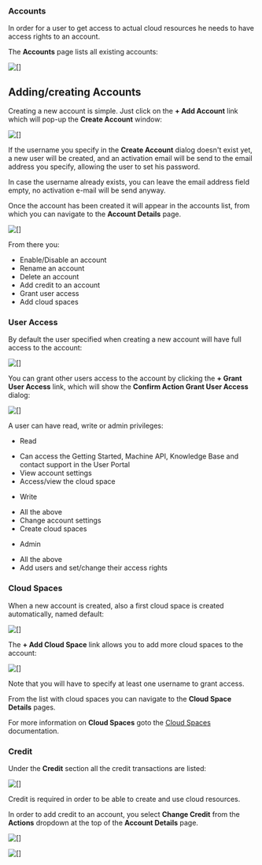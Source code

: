 ### Accounts

In order for a user to get access to actual cloud resources he needs to have access rights to an account.

The **Accounts** page lists all existing accounts:

![[]](Accounts.png)

## Adding/creating Accounts

Creating a new account is simple. Just click on the **+ Add Account** link which will pop-up the **Create Account** window:

![[]](CreateAccount.png)

If the username you specify in the **Create Account** dialog doesn't exist yet, a new user will be created, and an activation email will be send to the email address you specify, allowing the user to set his password.

In case the username already exists, you can leave the email address field empty, no activation e-mail will be send anyway.

Once the account has been created it will appear in the accounts list, from which you can navigate to the **Account Details** page.

![[]](AccountDetails.png)

From there you:
- Enable/Disable an account
- Rename an account
- Delete an account
- Add credit to an account
- Grant user access
- Add cloud spaces

### User Access

By default the user specified when creating a new account will have full access to the account:

![[]](GrantUserAccess.png)

You can grant other users access to the account by clicking the **+ Grant User Access** link, which will show the **Confirm Action Grant User Access** dialog:

![[]](ConfirmActionGrantUserAccess.png)

A user can have read, write or admin privileges:
- Read
 * Can access the Getting Started, Machine API, Knowledge Base and contact support in the User Portal
 * View account settings
 * Access/view the cloud space


- Write
 * All the above
 * Change account settings
 * Create cloud spaces


- Admin
 * All the above
 * Add users and set/change their access rights

### Cloud Spaces

When a new account is created, also a first cloud space is created automatically, named default:

![[]](CloudSpaces.png)

The **+ Add Cloud Space** link allows you to add more cloud spaces to the account:

![[]](AddCloudSpace.png)


Note that you will have to specify at least one username to grant access.

From the list with cloud spaces you can navigate to the **Cloud Space Details** pages.

For more information on **Cloud Spaces** goto the [Cloud Spaces](../CloudSpaces/CloudSpaces.md) documentation.



### Credit

Under the **Credit** section all the credit transactions are listed:

![[]](CreditTransactions.png)

Credit is required in order to be able to create and use cloud resources.

In order to add credit to an account, you select **Change Credit** from the **Actions** dropdown at the top of the **Account Details** page.

![[]](AccountActions.png)

![[]](ConfirmActionChngeCredit.png)
